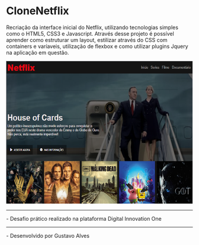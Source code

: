 # CloneNetflix
Recriação da interface inicial do Netflix, utilizando tecnologias simples
como  o HTML5, CSS3 e Javascript. Através desse projeto é possível aprender
como estruturar um layout, estilizar através do CSS com containers e varíaveis,
utilização de flexbox e como utilizar plugins  Jquery na aplicação em questão.

<p align = "center">
      <img src = "https://github.com/gsmalves/CloneNetflix/blob/master/gitImage/printTela.png" alt = "tela inicial" />
</p>

<p align = "center">
<hr />
- Desafio prático realizado na plataforma Digital Innovation One
<hr />
- Desenvolvido por Gustavo Alves
</ p>
